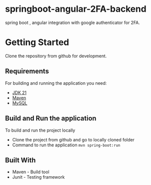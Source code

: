 # springboot-angular-2FA-backend
spring boot , angular integration with google authenticator for 2FA.

# Getting Started
Clone the repository from github for development.

## Requirements

For building and running the application you need:

- [JDK 21](https://www.oracle.com/java/technologies/javase/jdk21-archive-downloads.html)
- [Maven](https://maven.apache.org/download.cgi)
- [MySQL](https://www.mysql.com/)


## Build and Run the application
To build and run the project locally
* Clone the project from github and go to locally cloned folder
* Command to run the application ```mvn spring-boot:run```

## Built With
* Maven - Build tool
* Junit - Testing framework
